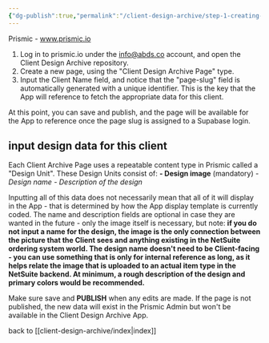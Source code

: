 ```yaml
---
{"dg-publish":true,"permalink":"/client-design-archive/step-1-creating-a-prismic-page-for-design-archive-data/"}
---
```


Prismic - www.prismic.io

1. Log in to prismic.io under the info@abds.co account, and open the Client Design Archive repository.
2. Create a new page, using the "Client Design Archive Page" type.
3. Input the Client Name field, and notice that the "page-slug" field is automatically generated with a unique identifier.  This is the key that the App will reference to fetch the appropriate data for this client.

At this point, you can save and publish, and the page will be available for the App to reference once the page slug is assigned to a Supabase login.

## input design data for this client
Each Client Archive Page uses a repeatable content type in Prismic called a "Design Unit".  These Design Units consist of:
**- Design image** (mandatory)
*- Design name*
*- Description of the design*

Inputting all of this data does not necessarily mean that all of it will display in the App - that is determined by how the App display template is currently coded.  The name and description fields are optional in case they are wanted in the future - only the image itself is necessary, but note: **if you do not input a name for the design, the image is the only connection between the picture that the Client sees and anything existing in the NetSuite ordering system world.  The design name doesn't need to be Client-facing - you can use something that is only for internal reference as long, as it helps relate the image that is uploaded to an actual item type in the NetSuite backend.  At minimum, a rough description of the design and primary colors would be recommended.**

Make sure save and **PUBLISH** when any edits are made.  If the page is not published, the new data will exist in the Prismic Admin but won't be available in the Client Design Archive App.







back to  [[client-design-archive/index\|index]]